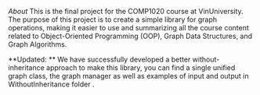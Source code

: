 *About*
This is the final project for the COMP1020 course at VinUniversity. The purpose of this project is to create a simple library for graph operations, making it easier to use and summarizing all the course content related to Object-Oriented Programming (OOP), Graph Data Structures, and Graph Algorithms.

**Updated: **
We have successfully developed a better without-inheritance approach to make this library, you can find a single unified graph class, the graph manager as well as examples of input and output in WithoutInheritance folder
.
